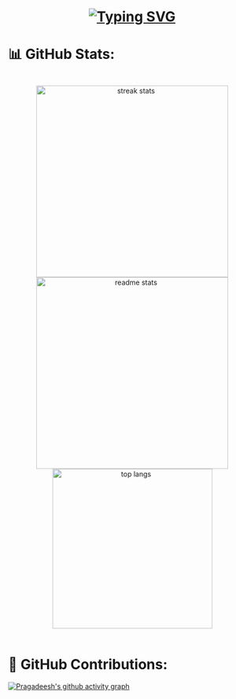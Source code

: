<h1 align="center">
<a href="https://github.com/madhan96p"><img src="https://readme-typing-svg.herokuapp.com?font=Sansita+Swashed&weight=500&size=23&pause=1000&color=1FA8FF&center=true&vCenter=true&width=435&lines=Hey+There!!%F0%9F%91%8B;I'm+Pragadeesh%F0%9F%98%8E" alt="Typing SVG" /></a>
</h1>

# 📊 GitHub Stats:

<br>
<div align=center>
  <img width=390 src="https://github-readme-streak-stats-salesp07.vercel.app/?user=madhan96p&count_private=true&theme=react&border_radius=10" alt="streak stats"/> <br/>
  <img width=390 src="https://github-readme-stats-salesp07.vercel.app/api?username=madhan96p&count_private=true&show_icons=true&theme=react&rank_icon=github&border_radius=10" alt="readme stats" />
  <br/>
  <img width=325 align="center" src="https://github-readme-stats-salesp07.vercel.app/api/top-langs/?username=madhan96p&hide=HTML&langs_count=8&layout=compact&theme=react&border_radius=10&size_weight=0.5&count_weight=0.5&exclude_repo=github-readme-stats" alt="top langs" />
</div>

<br>

<h1>🚀 GitHub Contributions:</h1>

[![Pragadeesh's github activity graph](https://github-readme-activity-graph.vercel.app/graph?username=madhan96p&custom_title=Pragadeesh's%20contribution&radius=15&height=490&theme=github-compact&area-color=true&area=true&days=46&hide_border=false)](https://github.com/madhan96p?tab=repositories)
